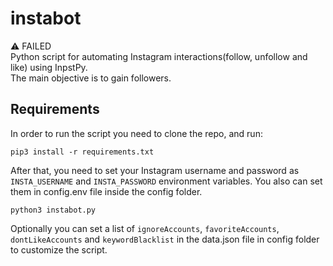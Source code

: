 # instabot
:warning: FAILED\
Python script for automating Instagram interactions(follow, unfollow and like) using InpstPy.\
The main objective is to gain followers.

## Requirements
In order to run the script you need to clone the repo, and run:
```shell
pip3 install -r requirements.txt
```
After that, you need to set your Instagram username and password as `INSTA_USERNAME` and `INSTA_PASSWORD` environment variables. You also can set them in config.env file inside the config folder.
```shell
python3 instabot.py
```
Optionally you can set a list of `ignoreAccounts`, `favoriteAccounts`, `dontLikeAccounts` and `keywordBlacklist`
in the data.json file in config folder to customize the script. 

